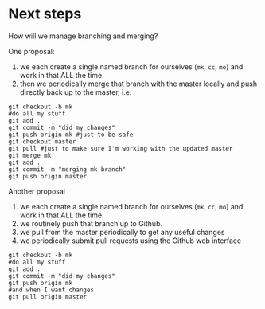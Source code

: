 # Next steps

How will we manage branching and merging?

One proposal:

1. we each create a single named branch for ourselves (`mk`, `cc`, `mo`) and work in that ALL the time.
2. then we periodically merge that branch with the master locally and push directly back up to the master, i.e.
```
git checkout -b mk
#do all my stuff
git add .
git commit -m "did my changes"
git push origin mk #just to be safe
git checkout master
git pull #just to make sure I'm working with the updated master
git merge mk
git add .
git commit -m "merging mk branch"
git push origin master
```

Another proposal

1. we each create a single named branch for ourselves (`mk`, `cc`, `mo`) and work in that ALL the time.
2. we routinely push that branch up to Github.
3. we pull from the master periodically to get any useful changes
4. we periodically submit pull requests using the Github web interface
```
git checkout -b mk
#do all my stuff
git add .
git commit -m "did my changes"
git push origin mk
#and when I want changes
git pull origin master
```
